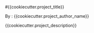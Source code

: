 #{{cookiecutter.project_title}}

By : {{cookiecutter.project_author_name}}

{{cookiecutter.project_description}}